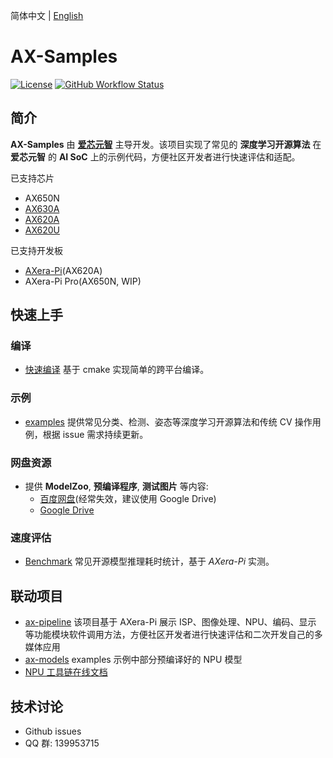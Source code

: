 简体中文 | [English](./README_EN.md)

# AX-Samples

[![License](https://img.shields.io/badge/license-BSD--3--Clause-blue.svg)](https://raw.githubusercontent.com/AXERA-TECH/ax-samples/main/LICENSE)
[![GitHub Workflow Status](https://img.shields.io/github/actions/workflow/status/AXERA-TECH/ax-samples/build.yml?branch=main)](https://github.com/AXERA-TECH/ax-samples/actions)

## 简介

**AX-Samples** 由 **[爱芯元智](https://www.axera-tech.com/)** 主导开发。该项目实现了常见的 **深度学习开源算法** 在 **爱芯元智** 的 **AI SoC** 上的示例代码，方便社区开发者进行快速评估和适配。 

已支持芯片

- AX650N
- [AX630A](docs/AX630A.md)
- [AX620A](docs/AX620A.md)
- [AX620U](docs/AX620U.md)

已支持开发板

- [AXera-Pi](https://wiki.sipeed.com/m3axpi)(AX620A)
- AXera-Pi Pro(AX650N, WIP)

## 快速上手

### 编译

- [快速编译](docs/compile.md) 基于 cmake 实现简单的跨平台编译。

### 示例

- [examples](examples/) 提供常见分类、检测、姿态等深度学习开源算法和传统 CV 操作用例，根据 issue 需求持续更新。

### 网盘资源

- 提供 **ModelZoo**, **预编译程序**, **测试图片** 等内容:
  - [百度网盘](https://pan.baidu.com/s/1CCu-oKw8jUEg2s3PEhTa4g?pwd=xq9f)(经常失效，建议使用 Google Drive)
  - [Google Drive](https://drive.google.com/drive/folders/1JY59vOFS2qxI8TkVIZ0pHfxHMfKPW5PS?usp=sharing)

### 速度评估

- [Benchmark](benchmark/) 常见开源模型推理耗时统计，基于 *AXera-Pi* 实测。

## 联动项目

- [ax-pipeline](https://github.com/AXERA-TECH/ax-pipeline) 该项目基于 AXera-Pi 展示 ISP、图像处理、NPU、编码、显示 等功能模块软件调用方法，方便社区开发者进行快速评估和二次开发自己的多媒体应用
- [ax-models](https://github.com/AXERA-TECH/ax-models) examples 示例中部分预编译好的 NPU 模型
- [NPU 工具链在线文档](https://pulsar-docs.readthedocs.io/zh_CN/latest/)

## 技术讨论

- Github issues
- QQ 群: 139953715

